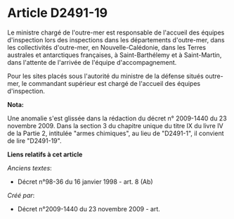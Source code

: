 # Article D2491-19

Le ministre chargé de l'outre-mer est responsable de l'accueil des équipes d'inspection lors des inspections dans les
départements d'outre-mer, dans les collectivités d'outre-mer, en Nouvelle-Calédonie, dans les Terres australes et
antarctiques françaises, à Saint-Barthélemy et à Saint-Martin, dans l'attente de l'arrivée de l'équipe d'accompagnement.

Pour les sites placés sous l'autorité du ministre de la défense situés outre-mer, le commandant supérieur est chargé de
l'accueil des équipes d'inspection.

**Nota:**

Une anomalie s'est glissée dans la rédaction du décret n° 2009-1440 du 23 novembre 2009. Dans la section 3 du chapitre unique
du titre IX du livre IV de la Partie 2, intitulée "armes chimiques", au lieu de "D2491-1", il convient de lire "D2491-19".

**Liens relatifs à cet article**

_Anciens textes_:

  - Décret n°98-36 du 16 janvier 1998 - art. 8 (Ab)

_Créé par_:

  - Décret n°2009-1440 du 23 novembre 2009 - art.
